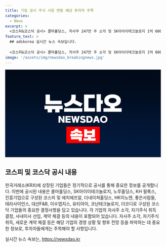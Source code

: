 ```yaml
---
title: 기업 공시 주식 시장 변동 예상 투자자 주목
categories:
  - News
excerpt: >
  <코스피&코스닥 공시> 콜마홀딩스, 자사주 247만 주 소각 및 SK아이이테크놀로지 1억 6000만 원 상당 자기주식 취득 결정 등 주요 기업이 자사주 관련 결의를 공시하며 화제를 모은 가운데, 에치에프알과 더네이쳐홀딩스는 주주가치 제고를 위해 대규모 자사주 관련 정책을 수립하고, 이수앱지스는 항암 신약 기술이전 계약을 체결하는 등 다양한 경영 소식이 속속 공시되고 있다. 특히 좋은사람들의 상장 폐지 여부 심의 예정과 진흥기업의 대규모 도로 개량 계약 체결 소식이 주목을 받고 있다.
feature_text: >
  ## adskorea 실시간 뉴스 속보입니다.

  <코스피&코스닥 공시> 콜마홀딩스, 자사주 247만 주 소각 및 SK아이이테크놀로지 1억 6000만 원 상당 자기주식 취득 결정 등 주요 기업이 자사주 관련 결의를 공시하며 화제를 모은 가운데, 에치에프알과 더네이쳐홀딩스는 주주가치 제고를 위해 대규모 자사주 관련 정책을 수립하고, 이수앱지스는 항암 신약 기술이전 계약을 체결하는 등 다양한 경영 소식이 속속 공시되고 있다. 특히 좋은사람들의 상장 폐지 여부 심의 예정과 진흥기업의 대규모 도로 개량 계약 체결 소식이 주목을 받고 있다.
image: '/assets/img/newsdao_breakingnews.jpg'
---
```


<p><img src="/assets/img/newsdao_breakingnews.jpg" alt="adskorea 속보" /></p>

<h2>코스피 및 코스닥 공시 내용</h2>

<p>한국거래소(KRX)에 상장된 기업들은 정기적으로 공시를 통해 중요한 정보를 공개합니다. 이번에 공시된 내용은 콜마홀딩스, SK아이이테크놀로지, 노루홀딩스, KH 필룩스, 진흥기업으로 구성된 코스피 및 에치에프알, 더네이쳐홀딩스, HK이노엔, 좋은사람들, 테라사이언스, 대산F&amp;B, 이수앱지스, 유티아이, 코난테크놀로지, 더코디로 구성된 코스닥 기업들의 중요한 결정사항을 담고 있습니다. 각 기업의 자사주 소각, 자기주식 취득 결정, 사내이사 선임, 계약 체결 등의 내용이 포함되어 있습니다. 자사주 소각, 자기주식 취득, 새로운 계약 체결 등은 해당 기업의 경영 상황 및 향후 전망 등을 파악하는 데 중요한 정보로, 투자자들에게는 주목해야 할 사항입니다.</p>
실시간 뉴스 속보는, <a href="https://newsdao.kr" rel="dofollow">https://newsdao.kr</a>


